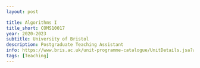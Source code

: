 ```yaml
---
layout: post

title: Algorithms I
title_short: COMS10017
year: 2020-2023
subtitle: University of Bristol
description: Postgraduate Teaching Assistant
info: https://www.bris.ac.uk/unit-programme-catalogue/UnitDetails.jsa?ayrCode=20%2F21&unitCode=COMS10017
tags: [Teaching]
---
```


